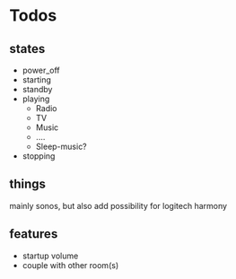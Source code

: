 # Todos

## states

- power_off
- starting
- standby
- playing
    - Radio
    - TV
    - Music
    - ....
    - Sleep-music?
- stopping

## things

mainly sonos, but also add possibility for logitech harmony

## features

- startup volume
- couple with other room(s)